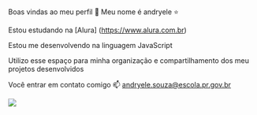 Boas vindas ao meu perfil 🍓
Meu nome é andryele ⭐

Estou estudando na [Alura] (https://www.alura.com.br)

Estou me desenvolvendo na linguagem JavaScript

Utilizo esse espaço para minha organização e compartilhamento dos meu projetos desenvolvidos

Você entrar em contato comigo 📫
andryele.souza@escola.pr.gov.br

![](https://tenor.com/pt-BR/view/taylor-swift-taylorswift-omg-gasp-gif-23465669)
